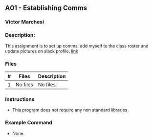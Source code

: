 ## A01 - Establishing Comms
### Victor Marchesi
### Description:

This assignment is to set up comms, add myself to the class roster and update pictures on slack profile. [link](https://github.com/rugbyprof/4883-Programming_Techniques/tree/master/Assignments/A01)

### Files

|   #   | Files    | Description                      |
| :---: | -------- | -------------------------------- |
|   1   | No files | No files. |


### Instructions

- This program does not require any non standard libraries

### Example Command

- None.